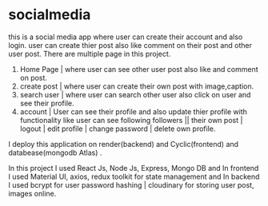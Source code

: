 # socialmedia
this is a social media app where user can create their account and also login.
user can create thier post also like comment on their post and other user post.
There are multiple page in this project.
1. Home Page | where user can see other user post also like and comment on post.
2. create post | where user can create their own post with image,caption.
3. search user | where user can search other user also click on user and see their profile.
4. account | User can see their profile and also update thier profile with functionality like
 user can see following followers || their own post | logout | edit profile | change password | delete own profile.
 
 I deploy this application on render(backend) and Cyclic(frontend) and databease(mongodb Atlas) .
 
 In this project I used React Js, Node Js, Express, Mongo DB and In frontend I used Material UI, axios, redux toolkit for state management
 and In backend I used bcrypt for user password hashing | cloudinary for storing user post, images online.
  
  
